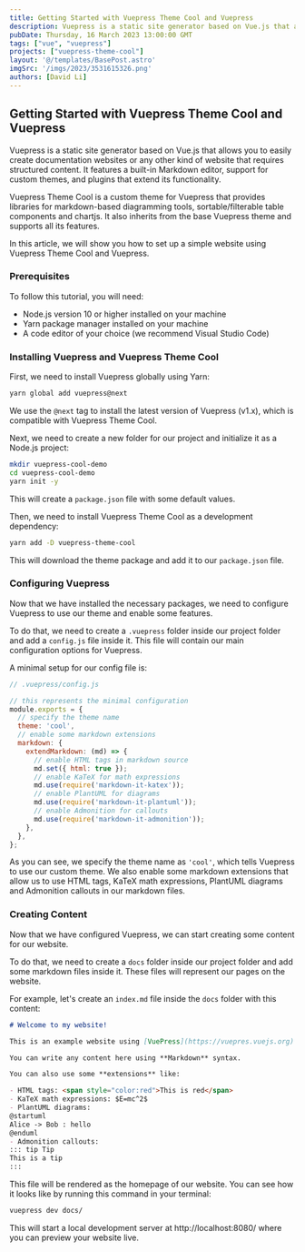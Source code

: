 ```yaml
---
title: Getting Started with Vuepress Theme Cool and Vuepress
description: Vuepress is a static site generator based on Vue.js that allows you to easily create documentation websites or any other kind of website that requires structured content. It features a built-in Markdown editor, support for custom themes, and plugins that extend its functionality.
pubDate: Thursday, 16 March 2023 13:00:00 GMT
tags: ["vue", "vuepress"]
projects: ["vuepress-theme-cool"]
layout: '@/templates/BasePost.astro'
imgSrc: '/imgs/2023/3531615326.png'
authors: [David Li]
---
```


## Getting Started with Vuepress Theme Cool and Vuepress

Vuepress is a static site generator based on Vue.js that allows you to easily create documentation websites or any other kind of website that requires structured content. It features a built-in Markdown editor, support for custom themes, and plugins that extend its functionality.

Vuepress Theme Cool is a custom theme for Vuepress that provides libraries for markdown-based diagramming tools, sortable/filterable table components and chartjs. It also inherits from the base Vuepress theme and supports all its features.

In this article, we will show you how to set up a simple website using Vuepress Theme Cool and Vuepress.

### Prerequisites

To follow this tutorial, you will need:

- Node.js version 10 or higher installed on your machine
- Yarn package manager installed on your machine
- A code editor of your choice (we recommend Visual Studio Code)

### Installing Vuepress and Vuepress Theme Cool

First, we need to install Vuepress globally using Yarn:

```bash
yarn global add vuepress@next
```

We use the `@next` tag to install the latest version of Vuepress (v1.x), which is compatible with Vuepress Theme Cool.

Next, we need to create a new folder for our project and initialize it as a Node.js project:

```bash
mkdir vuepress-cool-demo
cd vuepress-cool-demo
yarn init -y
```

This will create a `package.json` file with some default values.

Then, we need to install Vuepress Theme Cool as a development dependency:

```bash
yarn add -D vuepress-theme-cool
```

This will download the theme package and add it to our `package.json` file.

### Configuring Vuepress

Now that we have installed the necessary packages, we need to configure Vuepress to use our theme and enable some features.

To do that, we need to create a `.vuepress` folder inside our project folder and add a `config.js` file inside it. This file will contain our main configuration options for Vuepress.

A minimal setup for our config file is:

```js
// .vuepress/config.js

// this represents the minimal configuration
module.exports = {
  // specify the theme name
  theme: 'cool',
  // enable some markdown extensions
  markdown: {
    extendMarkdown: (md) => {
      // enable HTML tags in markdown source
      md.set({ html: true });
      // enable KaTeX for math expressions
      md.use(require('markdown-it-katex'));
      // enable PlantUML for diagrams
      md.use(require('markdown-it-plantuml'));
      // enable Admonition for callouts
      md.use(require('markdown-it-admonition'));
    },
  },
};
```

As you can see, we specify the theme name as `'cool'`, which tells Vuepress to use our custom theme. We also enable some markdown extensions that allow us to use HTML tags, KaTeX math expressions, PlantUML diagrams and Admonition callouts in our markdown files.

### Creating Content

Now that we have configured Vuepress, we can start creating some content for our website.

To do that, we need to create a `docs` folder inside our project folder and add some markdown files inside it. These files will represent our pages on the website.

For example, let's create an `index.md` file inside the `docs` folder with this content:

```md
# Welcome to my website!

This is an example website using [VuePress](https://vuepres.vuejs.org) and [VuePress Theme Cool](https://github.com/FriendlyUser/vuepress-theme-cool).

You can write any content here using **Markdown** syntax.

You can also use some **extensions** like:

- HTML tags: <span style="color:red">This is red</span>
- KaTeX math expressions: $E=mc^2$
- PlantUML diagrams:
@startuml 
Alice -> Bob : hello 
@enduml 
- Admonition callouts:
::: tip Tip 
This is a tip 
:::
```

This file will be rendered as the homepage of our website. You can see how it looks like by running this command in your terminal:

```bash
vuepress dev docs/
```

This will start a local development server at http://localhost:8080/ where you can preview your website live.